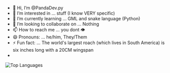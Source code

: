 - 👋 Hi, I’m @PandaDev.py
- 👀 I’m interested in ... stuff (I know VERY specific)
- 🌱 I’m currently learning ... GML and snake language (Python)
- 💞️ I’m looking to collaborate on ... Nothing
- 📫 How to reach me ... you dont :eye:
- 😄 Pronouns: ... he/him, They/Them
- ⚡ Fun fact: ... The world's largest roach (which lives in South America) is six inches long with a 20CM wingspan
- 
![Top Languages](https://github-readme-stats.vercel.app/api/top-langs/?username=Pandadev.langs_count=4&layout=compact)

<!---
FreezingPanda/FreezingPanda is a ✨ special ✨ repository because its `README.md` (this file) appears on your GitHub profile.
You can click the Preview link to take a look at your changes.
--->
